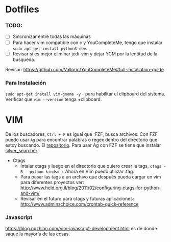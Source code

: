 # Dotfiles

### TODO:
- [ ] Sincronizar entre todas las máquinas 
- [ ] Para hacer vim compatible con c y YouCompleteMe, tengo que instalar `sudo apt-get install python3-dev`. 
- [ ] Revisar si es mejor eliminar jedi-vim y dejar YCM por la lentitud de la búsqueda. 

Revisar:
https://github.com/Valloric/YouCompleteMe#full-installation-guide

### Para Instalación
```sudo apt-get install vim-gnome -y``` - para habilitar el clipboard del sistema. Verificar que ```vim --version``` tenga +clipboard.


# VIM

De los buscadores, ```Ctrl + P``` es igual que :FZF, busca archivos. Con FZF puedo usar ```Ag``` para encontrar palabras o regex dentro del directorio que estoy buscando. El [repositorio](https://github.com/junegunn/fzf.vim). Para usar Ag con FZF se tiene que instalar [silver_searcher](https://github.com/ggreer/the_silver_searcher).

- Ctags
  - Intalar ctags y luego en el directorio que quiero crear la tags, ```ctags -R --python-kinds=-i``` Ahora en Vim puedo utilizar :tag.
  - Para pasar las tags a un archivo que después pueda cargar en vim para diferentes proyectos ver: http://www.held.org.il/blog/2011/02/configuring-ctags-for-python-and-vim/
  - Revisar en el futuro para ctags y futuras aplicaciones: http://www.adminschoice.com/crontab-quick-reference


### Javascript
https://blog.ngzhian.com/vim-javascript-development.html es de donde saqué la mayoría de las cosas.
